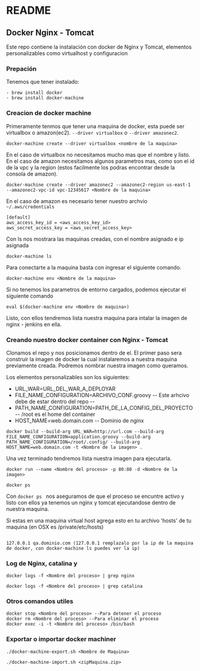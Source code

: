 # README

## Docker Nginx - Tomcat 

Este repo contiene la instalación con docker de Nginx y Tomcat, elementos personalizables como virtualhost y configuracion

### Prepación

Tenemos que tener instalado:

```
- brew install docker
- brew install docker-machine 
```

### Creacion de docker machine 

Primeramente tenmos que tener una maquina de docker, esta puede ser virtualbox o amazon(ec2). `--driver virtualbox` o `--driver amazonec2`.

```
docker-machine create --driver virtualbox <nombre de la maquina>
```

En el caso de virtualbox no necesitamos mucho mas que el nombre y listo. En el caso de amazon necesitamos algunos parametros mas, como son el id de la vpc y la region (estos facilmente los podras encontrar desde la consola de amazon).

```
docker-machine create --driver amazonec2 --amazonec2-region us-east-1 --amazonec2-vpc-id vpc-12345617 <Nombre de la maquina>
```

En el caso de amazon es necesario tener nuestro archvio `~/.aws/credentials`

```
[default]
aws_access_key_id = <aws_access_key_id>
aws_secret_access_key = <aws_secret_access_key>
```

Con ls nos mostrara las maquinas creadas, con el nombre asignado e ip asignada

```
docker-machine ls
```
Para conectarte a la maquina basta con ingresar el siguiente comando.

```
docker-machine env <Nombre de la maquina>
```

Si no tenemos los parametros de entorno cargados, podemos ejecutar el siguiente comando 

```
eval $(docker-machine env <Nombre de maquina>)
```

Listo, con ellos tendremos lista nuestra maquina para intalar la imagen de nginx - jenkins en ella.

### Creando nuestro docker container con Nginx - Tomcat 

Clonamos el repo y nos posicionamos dentro de el. El primer paso sera construir la imagen de docker la cual instalaremos a nuestra maquina previamente creada. Podremos nombrar nuestra imagen como queramos.

Los elementos personalizables son los siguientes:

- URL_WAR=URL_DEL_WAR_A_DEPLOYAR 
- FILE_NAME_CONFIGURATION=ARCHIVO_CONF.groovy -- Este arhcivo debe de estar dentro del repo -- 
- PATH_NAME_CONFIGURATION=PATH_DE_LA_CONFIG_DEL_PROYECTO -- /root es el home del container
- HOST_NAME=web.domain.com -- Dominio de nginx

```
docker build --build-arg URL_WAR=http://url.com --build-arg FILE_NAME_CONFIGURATION=application.groovy --build-arg PATH_NAME_CONFIGURATION=/root/.config/ --build-arg HOST_NAME=web.domain.com -t <Nombre de la imagen> .
```

Una vez terminado tendremos lista nuestra imagen para ejecutarla.

```
docker run --name <Nombre del proceso> -p 80:80 -d <Nombre de la imagen>

docker ps 
```

Con `docker ps ` nos aseguramos de que el proceso se encuntre activo y listo con ellos ya tenemos un nginx y tomcat ejecutandose dentro de nuestra maquina.

Si estas en una maquina virtual host agrega esto en tu archivo 'hosts' de tu maquina (en OSX es /private/etc/hosts)

```

127.0.0.1 qa.dominio.com (127.0.0.1 remplazalo por la ip de la maquina de docker, con docker-machine ls puedes ver la ip)

```

### Log de Nginx, catalina y 

```
docker logs -f <Nombre del proceso> | grep nginx

docker logs -f <Nombre del proceso> | grep catalina
```

### Otros comandos utiles

```
docker stop <Nombre del proceso> --Para detener el proceso 
docker rm <Nombre del proceso> --Para eliminar el proceso 
docker exec -i -t <Nombre del proceso> /bin/bash
```

### Exportar o importar docker machiner

```
./docker-machine-export.sh <Nombre de Maquina>

./docker-machine-import.sh <zipMaquina.zip>
```
